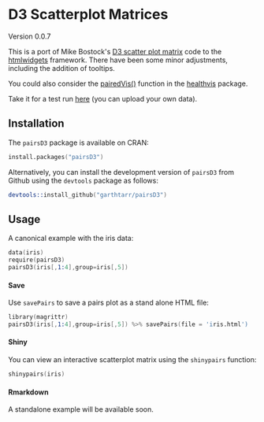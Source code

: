 # D3 Scatterplot Matrices

Version 0.0.7

This is a port of Mike Bostock's [D3 scatter plot matrix](http://bl.ocks.org/mbostock/4063663) code to the [htmlwidgets](https://github.com/ramnathv/htmlwidgets) framework.  There have been some minor adjustments, including the addition of tooltips.

You could also consider the [pairedVis()](https://healthvis.wordpress.com/2013/04/05/pairedvis/) function in the [healthvis](https://healthvis.wordpress.com/) package.

Take it for a test run [here](https://garthtarr.shinyapps.io/pairsD3-shiny/) (you can upload your own data).

## Installation

The `pairsD3` package is available on CRAN:

```s
install.packages("pairsD3")
```

Alternatively, you can install the development version of `pairsD3` from Github using the `devtools` package as follows:

```s
devtools::install_github("garthtarr/pairsD3")
```

## Usage

A canonical example with the iris data:

```s
data(iris)
require(pairsD3)
pairsD3(iris[,1:4],group=iris[,5])
```

#### Save

Use `savePairs` to save a pairs plot as a stand alone HTML file:

```s
library(magrittr)
pairsD3(iris[,1:4],group=iris[,5]) %>% savePairs(file = 'iris.html')
```

#### Shiny

You can view an interactive scatterplot matrix using the `shinypairs` function:

```s
shinypairs(iris)
```

#### Rmarkdown

A standalone example will be available soon.
